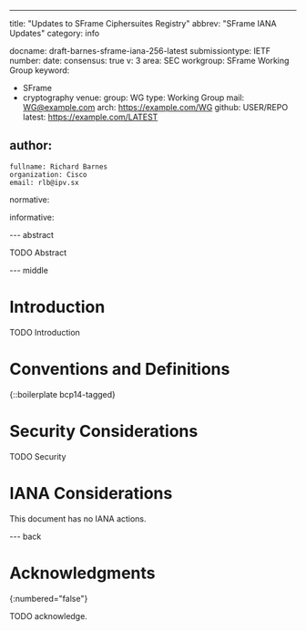 ---
title: "Updates to SFrame Ciphersuites Registry"
abbrev: "SFrame IANA Updates"
category: info

docname: draft-barnes-sframe-iana-256-latest
submissiontype: IETF
number:
date:
consensus: true
v: 3
area: SEC
workgroup: SFrame Working Group
keyword:
 - SFrame
 - cryptography
venue:
  group: WG
  type: Working Group
  mail: WG@example.com
  arch: https://example.com/WG
  github: USER/REPO
  latest: https://example.com/LATEST

author:
 -
    fullname: Richard Barnes
    organization: Cisco
    email: rlb@ipv.sx

normative:

informative:

--- abstract

TODO Abstract

--- middle

# Introduction

TODO Introduction


# Conventions and Definitions

{::boilerplate bcp14-tagged}


# Security Considerations

TODO Security


# IANA Considerations

This document has no IANA actions.


--- back

# Acknowledgments
{:numbered="false"}

TODO acknowledge.
